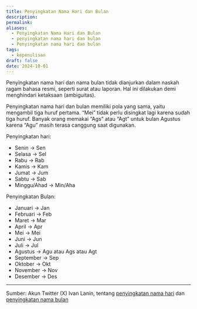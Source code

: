 ```yaml
---
title: Penyingkatan Nama Hari dan Bulan
description: 
permalink: 
aliases:
  - Penyingkatan Nama Hari dan Bulan
  - penyingkatan nama hari dan bulan
  - Penyingkatan nama hari dan bulan
tags:
  - kepenulisan
draft: false
date: 2024-10-01
---
```

Penyingkatan nama hari dan nama bulan tidak dianjurkan dalam naskah ragam bahasa resmi, seperti surat atau laporan. Hal ini dilakukan demi menghindari ketaksaan (ambiguitas). 

Penyingkatan nama hari dan bulan memiliki pola yang sama, yaitu mengambil tiga huruf pertama. “Mei” tidak perlu disingkat lagi karena sudah tiga huruf. Banyak orang memakai “Ags” atau “Agt” untuk bulan Agustus karena “Agu” masih terasa canggung saat digunakan.

Penyingkatan hari:
- Senin → Sen
- Selasa → Sel
- Rabu → Rab
- Kamis → Kam
- Jumat → Jum
- Sabtu → Sab
- Minggu/Ahad → Min/Aha

Penyingkatan Bulan:
- Januari → Jan
- Februari → Feb
- Maret → Mar
- April → Apr
- Mei → Mei
- Juni → Jun
- Juli → Jul
- Agustus → Agu atau Ags atau Agt
- September → Sep
- Oktober → Okt
- November → Nov
- Desember → Des

---

Sumber: Akun Twitter (X) Ivan Lanin, tentang [penyingkatan nama hari](https://x.com/ivanlanin/status/1299001950604730369) dan [penyingkatan nama bulan](https://x.com/ivanlanin/status/1298795394562846723) 